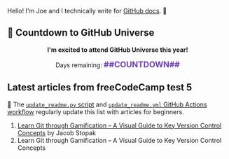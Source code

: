 Hello! I'm Joe and I technically write for <a href="https://docs.github.com">GitHub docs</a>. 🔮

## 🚀 Countdown to GitHub Universe

<div align="center">
  <b>I'm excited to attend GitHub Universe this year!</b>
  <p>Days remaining: <span id="countdown" style="font-size:1.3em; color:#6e40c9; font-weight:bold">##COUNTDOWN##</span></p>
</div>

## Latest articles from freeCodeCamp test 5
🤖 The [`update_readme.py` script](./update_readme.py) and [`update_readme.yml` GitHub Actions workflow](.github/workflows/update_readme.yml) regularly update this list with articles for beginners.

1. <a href='https://www.freecodecamp.org/news/learn-git-through-gamification/'>Learn Git through Gamification – A Visual Guide to Key Version Control Concepts</a> by Jacob Stopak
2. Learn Git through Gamification – A Visual Guide to Key Version Control Concepts
